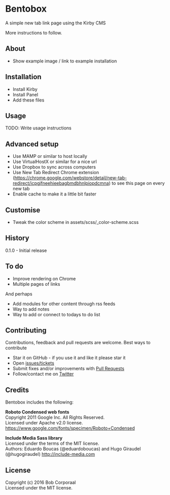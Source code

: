 # Bentobox
A simple new tab link page using the Kirby CMS

More instructions to follow.

## About
- Show example image / link to example installation

## Installation
- Install Kirby
- Install Panel
- Add these files

## Usage

TODO: Write usage instructions


## Advanced setup
- Use MAMP or similar to host locally
- Use VirtualHostX or similar for a nice url
- Use Dropbox to sync across computers
- Use New Tab Redirect Chrome extension (https://chrome.google.com/webstore/detail/new-tab-redirect/icpgjfneehieebagbmdbhnlpiopdcmna) to see this page on every new tab
- Enable cache to make it a little bit faster

## Customise
- Tweak the color scheme in assets/scss/\_color-scheme.scss

## History

0.1.0 - Initial release


## To do
- Improve rendering on Chrome
- Multiple pages of links

And perhaps
- Add modules for other content through rss feeds
- Way to add notes
- Way to add or connect to todays to do list


## Contributing

Contributions, feedback and pull requests are welcome. Best ways to contribute
* Star it on GitHub - if you use it and like it please star it
* Open [issues/tickets](https://github.com/bcorporaal/Bentobox/issues)
* Submit fixes and/or improvements with [Pull Requests](https://github.com/bcorporaal/Bentobox/pulls)
* Follow/contact me on [Twitter](http://twitter.com/bcorporaal)


## Credits

Bentobox includes the following:

**Roboto Condensed web fonts**<br>
Copyright 2011 Google Inc. All Rights Reserved.<br>Licensed under Apache v2.0 license.
https://www.google.com/fonts/specimen/Roboto+Condensed

**Include Media Sass library**<br>
Licensed under the terms of the MIT license.<br>
Authors: Eduardo Boucas (@eduardoboucas) and Hugo Giraudel (@hugogiraudel)
http://include-media.com


## License


Copyright (c) 2016 Bob Corporaal<br>
Licensed under the MIT license.
